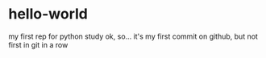 # hello-world
my first rep for python study
ok, so... it's my first commit on github, but not first in git in a row
